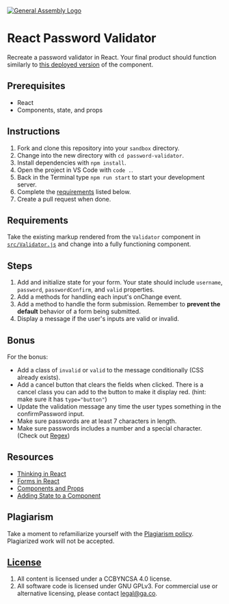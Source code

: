 [![General Assembly Logo](https://camo.githubusercontent.com/1a91b05b8f4d44b5bbfb83abac2b0996d8e26c92/687474703a2f2f692e696d6775722e636f6d2f6b6538555354712e706e67)](https://generalassemb.ly/education/web-development-immersive)

# React Password Validator

Recreate a password validator in React. Your final product should function
similarly to [this deployed version](https://password-validator-demo.herokuapp.com/) of the
component.

## Prerequisites

- React
- Components, state, and props

## Instructions

1. Fork and clone this repository into your `sandbox` directory.
1. Change into the new directory with `cd password-validator`.
1. Install dependencies with `npm install`.
1. Open the project in VS Code with `code .`.
1. Back in the Terminal type `npm run start` to start your development server.
1. Complete the [requirements](requirements) listed below.
1. Create a pull request when done.

## Requirements

Take the existing markup rendered from the `Validator` component in
[`src/Validator.js`](src/Validator.js) and change into a fully functioning
component. 

## Steps

1. Add and initialize state for your form. Your state should include
   `username`, `password`, `passwordConfirm`, and `valid` properties.
1. Add a methods for handling each input's onChange event.
1. Add a method to handle the form submission. Remember to **prevent the default** behavior of a form being submitted.
1. Display a message if the user's inputs are valid or invalid.

## Bonus

For the bonus:

- Add a class of `invalid` or `valid` to the message conditionally (CSS already exists).
- Add a cancel button that clears the fields when clicked. There is a cancel class you can add to the button to make it display red. (hint: make sure it has `type="button"`)
- Update the validation message any time the user types something in the confirmPassword input.
- Make sure passwords are at least 7 characters in length.
- Make sure passwords includes a number and a special character. (Check out
  [Regex](http://emailregex.com/))

## Resources

- [Thinking in React](https://facebook.github.io/react/docs/thinking-in-react.html)
- [Forms in React](https://facebook.github.io/react/docs/forms.html#controlled-components)
- [Components and Props](https://facebook.github.io/react/docs/components-and-props.html)
- [Adding State to a Component](https://reactjs.org/docs/hooks-state.html)

## Plagiarism

Take a moment to refamiliarize yourself with the
[Plagiarism policy](https://git.generalassemb.ly/DC-WDI/Administrative/blob/master/plagiarism.md).
Plagiarized work will not be accepted.

## [License](LICENSE)

1.  All content is licensed under a CC­BY­NC­SA 4.0 license.
1.  All software code is licensed under GNU GPLv3. For commercial use or
    alternative licensing, please contact legal@ga.co.
